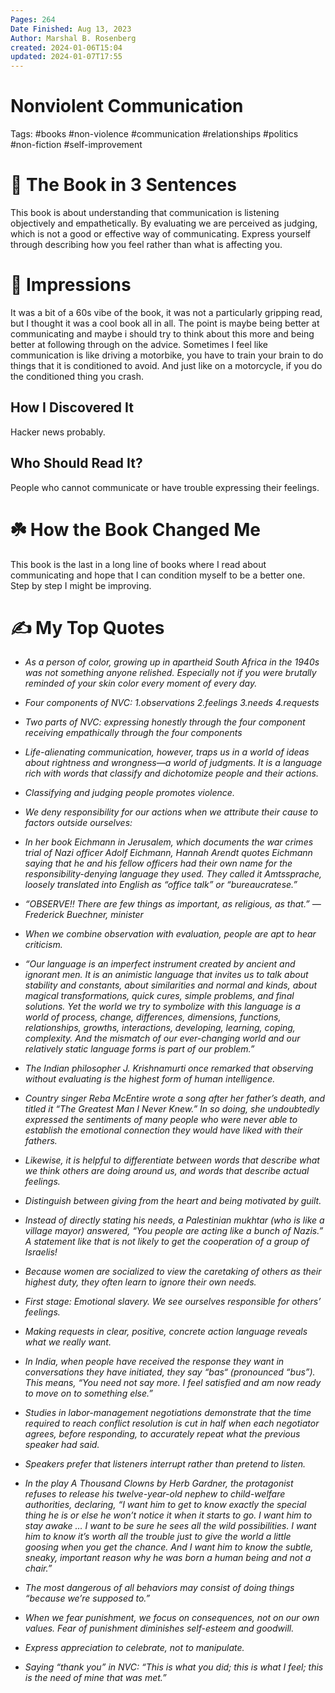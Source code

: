 ```yaml
---
Pages: 264
Date Finished: Aug 13, 2023
Author: Marshal B. Rosenberg
created: 2024-01-06T15:04
updated: 2024-01-07T17:55
---
```

# Nonviolent Communication

Tags: #books #non-violence #communication #relationships #politics #non-fiction #self-improvement 

# 🚀 The Book in 3 Sentences
This book is about understanding that communication is listening objectively and empathetically. By evaluating we are perceived as judging, which is not a good or effective way of communicating.  Express yourself through describing how you feel rather than what is affecting you. 

# 🎨 Impressions
It was a bit of a 60s vibe of the book, it was not a particularly gripping read, but I thought it was a cool book all in all. The point is maybe being better at communicating and maybe i should try to think about this more and being better at following through on the advice. Sometimes I feel like communication is like driving a motorbike, you have to train your brain to do things that it is conditioned to avoid. And just like on a motorcycle, if you do the conditioned thing you crash. 

## How I Discovered It

Hacker news probably. 
## Who Should Read It?
People who cannot communicate or have trouble expressing their feelings. 

# ☘️ How the Book Changed Me
This book is the last in a long line of books where I read about communicating and hope that I can condition myself to be a better one. Step by step I might be improving. 

# ✍️ My Top  Quotes

- *As a person of color, growing up in apartheid South Africa in the 1940s was not something anyone relished. Especially not if you were brutally reminded of your skin color every moment of every day.* 
 
- *Four components of NVC: 1.observations 2.feelings 3.needs 4.requests* 
 
- *Two parts of NVC: expressing honestly through the four component receiving empathically through the four components* 
 
- *Life-alienating communication, however, traps us in a world of ideas about rightness and wrongness—a world of judgments. It is a language rich with words that classify and dichotomize people and their actions.* 
 
- *Classifying and judging people promotes violence.* 
 
- *We deny responsibility for our actions when we attribute their cause to factors outside ourselves:* 
 
- *In her book Eichmann in Jerusalem, which documents the war crimes trial of Nazi officer Adolf Eichmann, Hannah Arendt quotes Eichmann saying that he and his fellow officers had their own name for the responsibility-denying language they used. They called it Amtssprache, loosely translated into English as “office talk” or “bureaucratese.”* 
 
- *“OBSERVE!! There are few things as important, as religious, as that.” —Frederick Buechner, minister* 
 
- *When we combine observation with evaluation, people are apt to hear criticism.* 
 
- *“Our language is an imperfect instrument created by ancient and ignorant men. It is an animistic language that invites us to talk about stability and constants, about similarities and normal and kinds, about magical transformations, quick cures, simple problems, and final solutions. Yet the world we try to symbolize with this language is a world of process, change, differences, dimensions, functions, relationships, growths, interactions, developing, learning, coping, complexity. And the mismatch of our ever-changing world and our relatively static language forms is part of our problem.”* 
 
- *The Indian philosopher J. Krishnamurti once remarked that observing without evaluating is the highest form of human intelligence.* 
 
- *Country singer Reba McEntire wrote a song after her father’s death, and titled it “The Greatest Man I Never Knew.” In so doing, she undoubtedly expressed the sentiments of many people who were never able to establish the emotional connection they would have liked with their fathers.* 
 
- *Likewise, it is helpful to differentiate between words that describe what we think others are doing around us, and words that describe actual feelings.* 
 
- *Distinguish between giving from the heart and being motivated by guilt.* 
 
- *Instead of directly stating his needs, a Palestinian mukhtar (who is like a village mayor) answered, “You people are acting like a bunch of Nazis.” A statement like that is not likely to get the cooperation of a group of Israelis!* 
 
- *Because women are socialized to view the caretaking of others as their highest duty, they often learn to ignore their own needs.* 
 
- *First stage: Emotional slavery. We see ourselves responsible for others’ feelings.* 
 
- *Making requests in clear, positive, concrete action language reveals what we really want.* 
 
- *In India, when people have received the response they want in conversations they have initiated, they say “bas“ (pronounced “bus”). This means, “You need not say more. I feel satisfied and am now ready to move on to something else.”* 
 
- *Studies in labor-management negotiations demonstrate that the time required to reach conflict resolution is cut in half when each negotiator agrees, before responding, to accurately repeat what the previous speaker had said.* 
 
- *Speakers prefer that listeners interrupt rather than pretend to listen.* 
 
- *In the play A Thousand Clowns by Herb Gardner, the protagonist refuses to release his twelve-year-old nephew to child-welfare authorities, declaring, “I want him to get to know exactly the special thing he is or else he won’t notice it when it starts to go. I want him to stay awake … I want to be sure he sees all the wild possibilities. I want him to know it’s worth all the trouble just to give the world a little goosing when you get the chance. And I want him to know the subtle, sneaky, important reason why he was born a human being and not a chair.”* 
 
- *The most dangerous of all behaviors may consist of doing things “because we’re supposed to.”* 
 
- *When we fear punishment, we focus on consequences, not on our own values. Fear of punishment diminishes self-esteem and goodwill.* 
 
- *Express appreciation to celebrate, not to manipulate.* 
 
- *Saying “thank you” in NVC: “This is what you did; this is what I feel; this is the need of mine that was met.”* 
 
